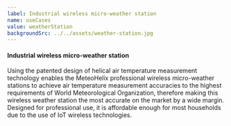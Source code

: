 ```yaml
---
label: Industrial wireless micro-weather station
name: useCases
value: weatherStation
backgroundSrc: ../../assets/weather-station.jpg
---
```


#### Industrial wireless micro-weather station

Using the patented design of helical air temperature measurement technology enables the MeteoHelix professional wireless micro-weather stations to achieve air temperature measurement accuracies to the highest requirements of World Meteorological Organization, therefore making this wireless weather station the most accurate on the market by a wide margin. Designed for professional use, it is affordable enough for most households due to the use of IoT wireless technologies.
